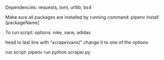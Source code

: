 Dependencies:
  requests, lxml, urllib, bs4

Make sure all packages are installed by running command:
  pipenv install [packageName]

To run script:
  options: nike, vans, adidas

  head to last line with "scrape(vans)"
    change it to one of the options

  run script:
    pipenv run python scraper.py
